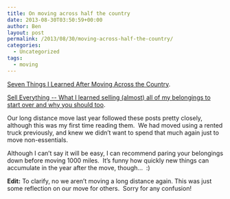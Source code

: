 ```yaml
---
title: On moving across half the country
date: 2013-08-30T03:50:59+00:00
author: Ben
layout: post
permalink: /2013/08/30/moving-across-half-the-country/
categories:
  - Uncategorized
tags:
  - moving
---
```

[Seven Things I Learned After Moving Across the Country](http://lifehacker.com/seven-things-i-learned-after-moving-across-the-country-1221354282).

[Sell Everything -- What I learned selling (almost) all of my belongings to start over and why you should too](https://medium.com/what-i-learned-today/a27e01e84fac).

Our long distance move last year followed these posts pretty closely, although this was my first time reading them.  We had moved using a rented truck previously, and knew we didn&#8217;t want to spend that much again just to move non-essentials.

Although I can&#8217;t say it will be easy, I can recommend paring your belongings down before moving 1000 miles.  It&#8217;s funny how quickly new things can accumulate in the year after the move, though...  :)

**Edit:** To clarify, no we aren&#8217;t moving a long distance again. This was just some reflection on our move for others.  Sorry for any confusion!